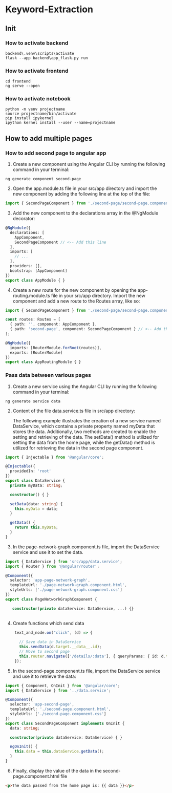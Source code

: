 # Keyword-Extraction

## Init 
### How to activate backend
``` 
backend\.venv\scripts\activate
flask --app backend\app_flask.py run
```

### How to activate frontend
```
cd frontend
ng serve --open 
```

### How to activate notebook
```
python -m venv projectname
source projectname/bin/activate
pip install ipykernel
ipython kernel install --user --name=projectname
```

## How to add multiple pages

### How to add second page to angular app
1. Create a new component using the Angular CLI by running the following command in your terminal:
```
ng generate component second-page
```
2. Open the app.module.ts file in your src/app directory and import the new component by adding the following line at the top of the file:
``` TypeScript
import { SecondPageComponent } from './second-page/second-page.component';
```
3. Add the new component to the declarations array in the @NgModule decorator:
``` TypeScript
@NgModule({
  declarations: [
    AppComponent,
    SecondPageComponent // <-- Add this line
  ],
  imports: [
    // ...
  ],
  providers: [],
  bootstrap: [AppComponent]
})
export class AppModule { }
```

4. Create a new route for the new component by opening the app-routing.module.ts file in your src/app directory.
Import the new component and add a new route to the Routes array, like so:
``` TypeScript
import { SecondPageComponent } from './second-page/second-page.component';

const routes: Routes = [
  { path: '', component: AppComponent },
  { path: 'second-page', component: SecondPageComponent } // <-- Add this line
];

@NgModule({
  imports: [RouterModule.forRoot(routes)],
  exports: [RouterModule]
})
export class AppRoutingModule { }
```

### Pass data between various pages
1. Create a new service using the Angular CLI by running the following command in your terminal:
```
ng generate service data
```
2. Content of the file data.service.ts file in src/app directory:

    The following example illustrates the creation of a new service named DataService, which contains a private property named myData that stores the data. Additionally, two methods are created to enable the setting and retrieving of the data. The setData() method is utilized for setting the data from the home page, while the getData() method is utilized for retrieving the data in the second page component.

``` TypeScript
import { Injectable } from '@angular/core';

@Injectable({
  providedIn: 'root'
})
export class DataService {
  private myData: string;

  constructor() { }

  setData(data: string) {
    this.myData = data;
  }

  getData() {
    return this.myData;
  }
}

```

3. In the page-network-graph.component.ts file, import the DataService service and use it to set the data.

``` TypeScript
import { DataService } from 'src/app/data.service';
import { Router } from '@angular/router';

@Component({
  selector: 'app-page-network-graph',
  templateUrl: './page-network-graph.component.html',
  styleUrls: ['./page-network-graph.component.css']
})
export class PageNetworkGraphComponent {

   constructor(private dataService: DataService, ...) {}
   
```

4. Create functions which send data

``` TypeScript
    text_and_node.on("click", (d) => {
      
      // Save data in DataService
      this.sendData(d.target.__data__.id);
      // Move to second page
      this.router.navigate(['/details/:data'], { queryParams: { id: d.target.__data__.id } });
    });
```

5. In the second-page.component.ts file, import the DataService service and use it to retrieve the data:
``` TypeScript
import { Component, OnInit } from '@angular/core';
import { DataService } from '../data.service';

@Component({
  selector: 'app-second-page',
  templateUrl: './second-page.component.html',
  styleUrls: ['./second-page.component.css']
})
export class SecondPageComponent implements OnInit {
  data: string;

  constructor(private dataService: DataService) { }

  ngOnInit() {
    this.data = this.dataService.getData();
  }
}

```

6. Finally, display the value of the data in the second-page.component.html file
``` HTML
<p>The data passed from the home page is: {{ data }}</p>
```

<!--
py -m pip install --upgrade pip
pip install pandas, numpy, networkx, matplotlib, keybert, sentence-transformers, keyphrase-vectorizers, instaloader, ipykernel
pip install sqlalchemy==1.4


https://bobbyhadz.com/blog/node-await-is-only-valid-in-async-function

-->

